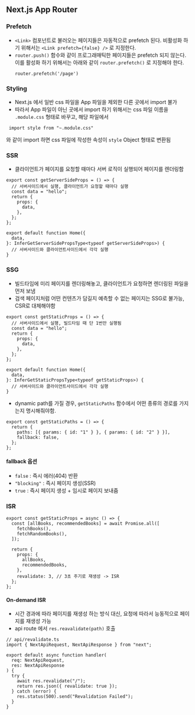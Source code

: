 ## Next.js App Router

### Prefetch

- `<Link>` 컴포넌트로 불러오는 페이지들은 자동적으로 prefetch 된다. 비활성화 하기 위해서는 `<Link prefetch={false} />` 로 지정한다.
- `router.push()` 함수와 같이 프로그래매틱한 페이지들은 prefetch 되지 않는다. 이를 활성화 하기 위해서는 아래와 같이 `router.prefetch()` 로 지정해야 한다.
  ```
  router.prefetch('/page')
  ```

### Styling

- Next.js 에서 일반 css 파일을 App 파일을 제외한 다른 곳에서 import 불가
- 따라서 App 파일이 아닌 곳에서 import 하기 위해서는 css 파일 이름을 `.module.css` 형태로 바꾸고, 해당 파일에서

```
 import style from "~.module.css"
```

와 같이 import 하면 css 파일에 작성한 속성이 `style` Object 형태로 변환됨

### SSR

- 클라이언트가 페이지를 요청할 때마다 서버 로직이 실행되어 페이지를 렌더링함

```tsx
export const getServerSideProps = () => {
  // 서버사이드에서 실행, 클라이언트가 요청할 때마다 실행
  const data = "hello";
  return {
    props: {
      data,
    },
  };
};

export default function Home({
  data,
}: InferGetServerSidePropsType<typeof getServerSideProps>) {
  // 서버사이드와 클라이언트사이드에서 각각 실행
}
```

### SSG

- 빌드타임에 미리 페이지를 렌더링해놓고, 클라이언트가 요청하면 렌더링된 파일을 먼저 보냄
- 검색 페이지처럼 어떤 컨텐츠가 담길지 예측할 수 없는 페이지는 SSG로 불가능, CSR로 대체해야함

```tsx
export const getStaticProps = () => {
  // 서버사이드에서 실행, 빌드타임 때 단 1번만 실행됨
  const data = "hello";
  return {
    props: {
      data,
    },
  };
};

export default function Home({
  data,
}: InferGetStaticPropsType<typeof getStaticProps>) {
  // 서버사이드와 클라이언트사이드에서 각각 실행
}
```

- dynamic path를 가질 경우, `getStaticPaths` 함수에서 어떤 종류의 경로를 가지는지 명시해줘야함.

```tsx
export const getStaticPaths = () => {
  return {
    paths: [{ params: { id: "1" } }, { params: { id: "2" } }],
    fallback: false,
  };
};
```

#### fallback 옵션

- `false` : 즉시 에러(404) 반환
- `"blocking"` : 즉시 페이지 생성(SSR)
- `true` : 즉시 페이지 생성 + 임시로 페이지 보내줌

### ISR

```tsx
export const getStaticProps = async () => {
  const [allBooks, recommendedBooks] = await Promise.all([
    fetchBooks(),
    fetchRandomBooks(),
  ]);

  return {
    props: {
      allBooks,
      recommendedBooks,
    },
    revalidate: 3, // 3초 주기로 재생성 -> ISR
  };
};
```

#### On-demand ISR

- 시간 경과에 따라 페이지를 재생성 하는 방식 대신, 요청에 따라서 능동적으로 페이지를 재생성 가능
- api route 에서 `res.reavalidate(path)` 호출

```tsx
// api/revalidate.ts
import { NextApiRequest, NextApiResponse } from "next";

export default async function handler(
  req: NextApiRequest,
  res: NextApiResponse
) {
  try {
    await res.revalidate("/");
    return res.json({ revalidate: true });
  } catch (error) {
    res.status(500).send("Revalidation Failed");
  }
}
```
